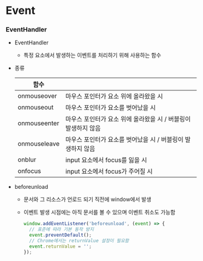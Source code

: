 # Event

### EventHandler

- EventHandler
  
  - 특정 요소에서 발생하는 이벤트를 처리하기 위해 사용하는 함수

- 종류
  
  | 함수           |                                      |
  | ------------ | ------------------------------------ |
  | onmouseover  | 마우스 포인터가 요소 위에 올라왔을 시                |
  | onmouseout   | 마우스 포인터가 요소를 벗어났을 시                  |
  | onmouseenter | 마우스 포인터가 요소 위에 올라왔을 시 / 버블링이 발생하지 않음 |
  | onmouseleave | 마우스 포인터가 요소를 벗어났을 시 / 버블링이 발생하지 않음   |
  | onblur       | input 요소에서 focus를 잃을 시               |
  | onfocus      | input 요소에서 focus가 주어질 시              |

- beforeunload
  
  - 문서와 그 리소스가 언로드 되기 직전에 window에서 발생
  
  - 이벤트 발생 시점에는 아직 문서를 볼 수 있으며 이벤트 취소도 가능함
    
    ```js
    window.addEventListener('beforeunload', (event) => {
      // 표준에 따라 기본 동작 방지
      event.preventDefault();
      // Chrome에서는 returnValue 설정이 필요함
      event.returnValue = '';
    });
    ```
